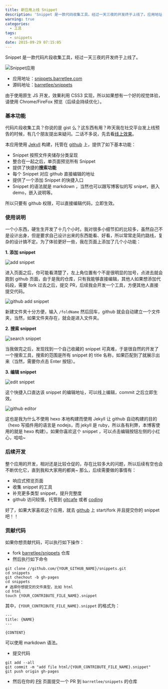 ```yaml
---
title: 新应用上线 Snippet
description: 'Snippet 是一款代码收集工具，经过一天三夜的开发终于上线了。应用地址：http://snippets.barretlee.com ，源码地址：//github.com/barretlee/snippets'
warning: true
categories:
  - 工具
tags:
  - snippets
date: 2015-09-29 07:15:05
---
```



Snippet 是一款代码片段收集工具，经过一天三夜的开发终于上线了。

![Snippet应用](../blogimgs/2015/09/29/20150902_2774c376.jpg)

- 应用地址：[snippets.barretlee.com](http://snippets.barretlee.com)
- 源码地址：[barretlee/snippets](//github.com/barretlee/snippets)


由于使用原生 JS 开发，效果利用 CSS3 实现，所以如果想有一个好的视觉体验，请使用 Chrome/FireFox 预览（后续会持续优化）。

<!--more-->

### 基本功能

代码片段收集工具？你说的是 gist 么？这东西有用？昨天我在社交平台发上线预告的时候，有几个朋友提出来疑问。二话不多说，先去看[线上效果](http://snippets.barretlee.com)。

本应用使用 [Jekyll](//jekyllrb.com) 构建，托管在 [github](//github.com/barretlee/snippets) 上，提供了如下基本功能：

- Snippet 按照文件夹储存分类呈现
- 整合在一起之后，单页面预览所有 Snippet
- 提供了快捷的**搜索功能**
- 每个 Snippet 对应 github 直接编辑的地址
- 提供了一个添加  Snippet 的快捷入口
- Snippet 的语法就是 markdown ，当然也可以跟写博客似的写 snipet，嵌入 demo，嵌入说明等。

所以只要有 github 权限，可以直接编辑代码，立即生效。

### 使用说明

一个小东西，硬生生开发了十几个小时。我对很多小细节扣的比较多，虽然自己不是设计出身，但是要求自己设计出来的东西能看、好看，所以常常走简约路线，复杂的设计搞不定。为了体验更好一些，我在页面上添加了几个小功能：

**1. 添加 snippet**

![add snippet](../blogimgs/2015/09/29/20150902_469e5db8.jpg)

进入页面之后，你可能看清楚了，左上角位置有个不是很明显的加号，点进去就会跑到 github 页面，由于是我的仓库，只有我能够直接编辑，其他人如果想添加代码段，需要 fork 过去之后，提交 PR，后续我会开发一个工具，方便其他人直接提交代码。

![github add snippet](../blogimgs/2015/09/29/snippet.gif)

新建文件夹十分方便，输入 `/foldName` 然后回车，github 就会自动建立一个文件夹，当然，如果文件夹存在，就会是进入文件夹。

**2. 搜索 snippet**

![search snippet](../blogimgs/2015/09/29/20150902_94f84521.jpg)

当我做完之后，发现找到一个自己收藏的 snippet 可真难，于是很自然的开发了一个搜索工具，搜索的范围是所有 snippet 的 title 名称，如果匹配到了就展示出来（当然，需要你点击 Enter 按钮）。

**3. 编辑 snippet**

![edit snippet](../blogimgs/2015/09/29/20150902_d775b963.jpg)

这个快捷入口直达该 snippet 的编辑地址，可以线上编辑，commit 之后立即生效。

![github editor](../blogimgs/2015/09/29/20150902_f7fa36e1.jpg)

这也是我为什么不使用 hexo 本地构建而使用 Jekyll 让 github 自动构建的目的（hexo 写插件用的语言是 nodejs，而 jekyll 是 ruby，所以各有利弊，本博客使用的就是 hexo 构建）。如果你喜欢这个 snippet ，可以点击编辑按钮左侧的小红心，哈哈~

### 后续开发

整个应用的开发，相对还是比较仓促的，存在比较多大的问题，所以后续有空也会不断优化它，直到我和大家用的都爽~ 那么，后续需要做的事情有：

- 响应式预览页面
- 收集 snippet 的工具
- 补充更多类型 snippet，提升完整度
- github 访问较慢，托管到 [gitcafe](//gitcafe.com) 或者 [coding](//coding.net/)

好了，如果大家喜欢这个应用，就去 [github](//github.com/barretlee/snippets) 上 start/fork 并且提交你的 snippet 吧！！

### 贡献代码

如果你想贡献代码，可以执行如下操作：

- fork [barretlee/snippets](//github.com/barretlee/snippets.git) 仓库
- 然后执行如下命令

```
git clone //github.com/{YOUR_GITHUB_NAME}/snippets.git
cd snippets
git chechout -b gh-pages
cd snippets
# 选择你想提交的文件类型，比如 html
cd html
touch {YOUR_CONTRIBUTE_FILE_NAME}.snippet
```

其中，`{YOUR_CONTRIBUTE_FILE_NAME}.snippet` 的格式为：

```
---
title: {NAME}
---

{CONTENT}
```

可以使用 markdown 语法。
- 提交代码

```
git add --all
git commit -m "add file html/{YOUR_CONTRIBUTE_FILE_NAME}.snippet"
git push origin gh-pages
```

- 然后在你的 [PR](//github.com/{YOUR_GITHUB_NAME}/snippets/pulls) 页面提交一个 PR 到 `barretlee/snippets` 的仓库